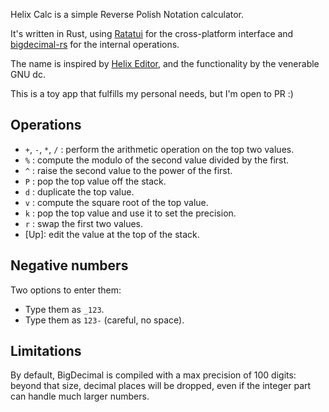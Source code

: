 Helix Calc is a simple Reverse Polish Notation calculator.

It's written in Rust, using [Ratatui](https://ratatui.rs) for the
cross-platform interface and [bigdecimal-rs](https://github.com/akubera/bigdecimal-rs)
for the internal operations.

The name is inspired by [Helix Editor](https://helix-editor.com/), and the
functionality by the venerable GNU dc.

This is a toy app that fulfills my personal needs, but I'm open to PR :)

## Operations

- `+`, `-`, `*`, `/` : perform the arithmetic operation on the top two values.
- `%` : compute the modulo of the second value divided by the first.
- `^` : raise the second value to the power of the first.
- `P` : pop the top value off the stack.
- `d` : duplicate the top value.
- `v` : compute the square root of the top value.
- `k` : pop the top value and use it to set the precision.
- `r` : swap the first two values.
- [Up]: edit the value at the top of the stack.

## Negative numbers

Two options to enter them:

- Type them as `_123`.
- Type them as `123-` (careful, no space).

## Limitations

By default, BigDecimal is compiled with a max precision of 100 digits: beyond
that size, decimal places will be dropped, even if the integer part can handle
much larger numbers.

